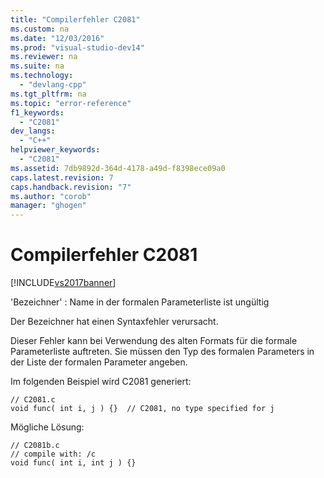 ```yaml
---
title: "Compilerfehler C2081"
ms.custom: na
ms.date: "12/03/2016"
ms.prod: "visual-studio-dev14"
ms.reviewer: na
ms.suite: na
ms.technology: 
  - "devlang-cpp"
ms.tgt_pltfrm: na
ms.topic: "error-reference"
f1_keywords: 
  - "C2081"
dev_langs: 
  - "C++"
helpviewer_keywords: 
  - "C2081"
ms.assetid: 7db9892d-364d-4178-a49d-f8398ece09a0
caps.latest.revision: 7
caps.handback.revision: "7"
ms.author: "corob"
manager: "ghogen"
---
```

# Compilerfehler C2081
[!INCLUDE[vs2017banner](../../assembler/inline/includes/vs2017banner.md)]

'Bezeichner' : Name in der formalen Parameterliste ist ungültig  
  
 Der Bezeichner hat einen Syntaxfehler verursacht.  
  
 Dieser Fehler kann bei Verwendung des alten Formats für die formale Parameterliste auftreten.  Sie müssen den Typ des formalen Parameters in der Liste der formalen Parameter angeben.  
  
 Im folgenden Beispiel wird C2081 generiert:  
  
```  
// C2081.c  
void func( int i, j ) {}  // C2081, no type specified for j  
```  
  
 Mögliche Lösung:  
  
```  
// C2081b.c  
// compile with: /c  
void func( int i, int j ) {}  
```